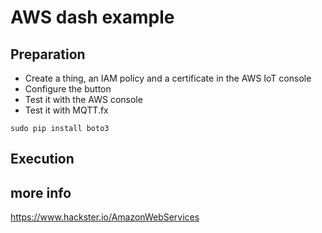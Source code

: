 # AWS dash example

## Preparation 
- Create a thing, an IAM policy and a certificate in the AWS IoT console
- Configure the button
- Test it with the AWS console
- Test it with MQTT.fx

```
sudo pip install boto3 
```

## Execution 


## more info
https://www.hackster.io/AmazonWebServices

